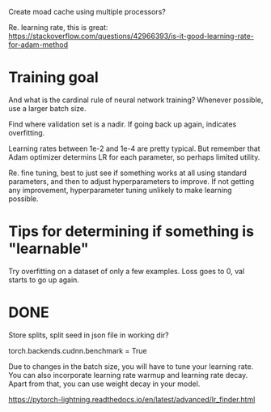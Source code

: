 Create moad cache using multiple processors?

Re. learning rate, this is great: https://stackoverflow.com/questions/42966393/is-it-good-learning-rate-for-adam-method

# Training goal

And what is the cardinal rule of neural network training? Whenever possible, use a larger batch size.

Find where validation set is a nadir. If going back up again, indicates
overfitting. 

Learning rates between 1e-2 and 1e-4 are pretty typical. But remember that Adam
optimizer determins LR for each parameter, so perhaps limited utility.

Re. fine tuning, best to just see if something works at all using standard
parameters, and then to adjust hyperparameters to improve. If not getting any
improvement, hyperparameter tuning unlikely to make learning possible.

# Tips for determining if something is "learnable"

Try overfitting on a dataset of only a few examples. Loss goes to 0, val starts
to go up again.

# DONE

Store splits, split seed in json file in working dir?

torch.backends.cudnn.benchmark = True

Due to changes in the batch size, you will have to tune your learning rate. You can also incorporate learning rate warmup and learning rate decay. Apart from that, you can use weight decay in your model.

https://pytorch-lightning.readthedocs.io/en/latest/advanced/lr_finder.html

